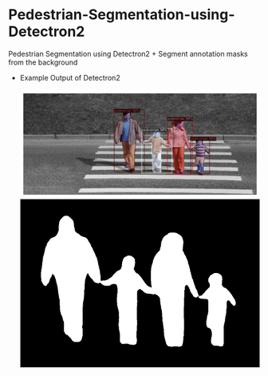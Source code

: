 # Pedestrian-Segmentation-using-Detectron2
Pedestrian Segmentation using Detectron2  + Segment annotation masks from the background

* Example Output of Detectron2 <br/> <br/>
![Detectron Output](Demo/detectron_output.png)
![Segmented_Image](Demo/Segmented.png)

